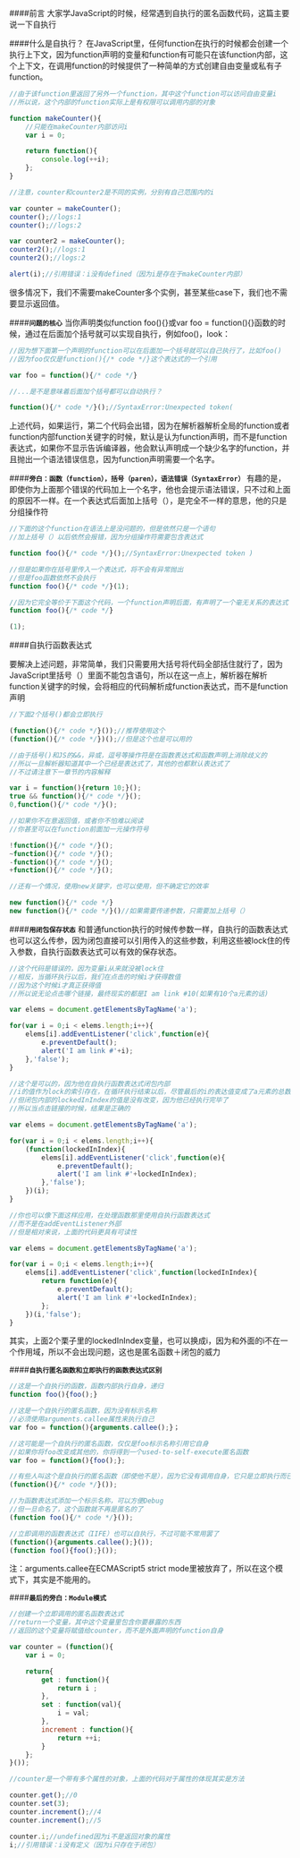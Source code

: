 ####前言
大家学JavaScript的时候，经常遇到自执行的匿名函数代码，这篇主要说一下自执行

####什么是自执行？
在JavaScript里，任何function在执行的时候都会创建一个执行上下文，因为function声明的变量和function有可能只在该function内部，这个上下文，在调用function的时候提供了一种简单的方式创建自由变量或私有子function。
```JavaScript
//由于该function里返回了另外一个function，其中这个function可以访问自由变量i
//所以说，这个内部的function实际上是有权限可以调用内部的对象

function makeCounter(){
	//只能在makeCounter内部访问i
	var i = 0;

	return function(){
		console.log(++i);
	};
}

//注意，counter和counter2是不同的实例，分别有自己范围内的i

var counter = makeCounter();
counter();//logs:1
counter();//logs:2

var counter2 = makeCounter();
counter2();//logs:1
counter2();//logs:2

alert(i);//引用错误：i没有defined（因为i是存在于makeCounter内部）
```
很多情况下，我们不需要makeCounter多个实例，甚至某些case下，我们也不需要显示返回值。

####**`问题的核心`**
当你声明类似function foo(){}或var foo = function(){}函数的时候，通过在后面加个括号就可以实现自执行，例如foo()，look：
```JavaScript
//因为想下面第一个声明的function可以在后面加一个括号就可以自己执行了，比如foo()
//因为foo仅仅是function(){/* code */}这个表达式的一个引用

var foo = function(){/* code */}

//...是不是意味着后面加个括号都可以自动执行？

function(){/* code */}();//SyntaxError:Unexpected token(
```
上述代码，如果运行，第二个代码会出错，因为在解析器解析全局的function或者function内部function关键字的时候，默认是认为function声明，而不是function表达式，如果你不显示告诉编译器，他会默认声明成一个缺少名字的function，并且抛出一个语法错误信息，因为function声明需要一个名字。

####**`旁白：函数（function），括号（paren），语法错误（SyntaxError）`**
有趣的是，即使你为上面那个错误的代码加上一个名字，他也会提示语法错误，只不过和上面的原因不一样。在一个表达式后面加上括号（），是完全不一样的意思，他的只是分组操作符
```JavaScript
//下面的这个function在语法上是没问题的，但是依然只是一个语句
//加上括号（）以后依然会报错，因为分组操作符需要包含表达式

function foo(){/* code */}();//SyntaxError:Unexpected token )

//但是如果你在括号里传入一个表达式，将不会有异常抛出
//但是foo函数依然不会执行
function foo(){/* code */}(1);

//因为它完全等价于下面这个代码，一个function声明后面，有声明了一个毫无关系的表达式：
function foo(){/* code */}

(1);
```

####自执行函数表达式

要解决上述问题，非常简单，我们只需要用大括号将代码全部括住就行了，因为JavaScript里括号（）里面不能包含语句，所以在这一点上，解析器在解析function关键字的时候，会将相应的代码解析成function表达式，而不是function声明
```JavaScript
//下面2个括号()都会立即执行

(function(){/* code */}());//推荐使用这个
(function(){/* code */})();//但是这个也是可以用的

//由于括号()和JS的&&，异或，逗号等操作符是在函数表达式和函数声明上消除歧义的
//所以一旦解析器知道其中一个已经是表达式了，其他的也都默认表达式了
//不过请注意下一章节的内容解释

var i = function(){return 10;}();
true && function(){/* code */}();
0,function(){/* code */}();

//如果你不在意返回值，或者你不怕难以阅读
//你甚至可以在function前面加一元操作符号

!function(){/* code */}();
~function(){/* code */}();
-function(){/* code */}();
+function(){/* code */}();

//还有一个情况，使用new关键字，也可以使用，但不确定它的效率

new function(){/* code */}
new function(){/* code */}()//如果需要传递参数，只需要加上括号（）
```
####**`用闭包保存状态`**
和普通function执行的时候传参数一样，自执行的函数表达式也可以这么传参，因为闭包直接可以引用传入的这些参数，利用这些被lock住的传入参数，自执行函数表达式可以有效的保存状态。
```JavaScript
//这个代码是错误的，因为变量i从来就没被lock住
//相反，当循环执行以后，我们在点击的时候i才获得数值
//因为这个时候i才真正获得值
//所以说无论点击哪个链接，最终现实的都是I am link #10(如果有10个a元素的话)

var elems = document.getElementsByTagName('a');

for(var i = 0;i < elems.length;i++){
	elems[i].addEventListener('click',function(e){
		e.preventDefault();
		alert('I am link #'+i);
	},'false');
}

//这个是可以的，因为他在自执行函数表达式闭包内部
//i的值作为lock的索引存在，在循环执行结束以后，尽管最后的i的表达值变成了a元素的总数
//但闭包内部的lockedInIndex的值是没有改变，因为他已经执行完毕了
//所以当点击链接的时候，结果是正确的

var elems = document.getElementsByTagName('a');

for(var i = 0;i < elems.length;i++){
	(function(lockedInIndex){
		elems[i].addEventListener('click',function(e){
			e.preventDefault();
			alert('I am link #'+lockedInIndex);
		},'false');
	})(i);
}

//你也可以像下面这样应用，在处理函数那里使用自执行函数表达式
//而不是在addEventListener外部
//但是相对来说，上面的代码更具有可读性

var elems = document.getElementsByTagName('a');

for(var i = 0;i < elems.length;i++){
	elems[i].addEventListener('click',function(lockedInIndex){
		return function(e){
			e.preventDefault();
			alert('I am link #'+lockedInIndex);
		};
	})(i,'false');
}
```
其实，上面2个栗子里的lockedInIndex变量，也可以换成i，因为和外面的i不在一个作用域，所以不会出现问题，这也是匿名函数＋闭包的威力

####**`自执行匿名函数和立即执行的函数表达式区别`**
```JavaScript
//这是一个自执行的函数，函数内部执行自身，递归
function foo(){foo();}

//这是一个自执行的匿名函数，因为没有标示名称
//必须使用arguments.callee属性来执行自己
var foo = function(){arguments.callee();}；

//这可能是一个自执行的匿名函数，仅仅是foo标示名称引用它自身
//如果你将foo改变成其他的，你将得到一个used-to-self-execute匿名函数
var foo = function(){foo();};

//有些人叫这个是自执行的匿名函数（即使他不是），因为它没有调用自身，它只是立即执行而已。
(function(){/* code */}());

//为函数表达式添加一个标示名称，可以方便Debug
//但一旦命名了，这个函数就不再是匿名的了
(function foo(){/* code */}());

//立即调用的函数表达式（IIFE）也可以自执行，不过可能不常用罢了
(function(){arguments.callee();}());
(function foo(){foo();}());
```
注：arguments.callee在ECMAScript5 strict mode里被放弃了，所以在这个模式下，其实是不能用的。

####**`最后的旁白：Module模式`**
```JavaScript
//创建一个立即调用的匿名函数表达式
//return一个变量，其中这个变量里包含你要暴露的东西
//返回的这个变量将赋值给counter，而不是外面声明的function自身

var counter = (function(){
	var i = 0;

	return{
		get : function(){
			return i ;
		},
		set : function(val){
			i = val;
		},
		increment : function(){
			return ++i;
		}
	};
}());

//counter是一个带有多个属性的对象，上面的代码对于属性的体现其实是方法

counter.get();//0
counter.set(3);
counter.increment();//4
counter.increment();//5

counter.i;//undefined因为i不是返回对象的属性
i;//引用错误：i没有定义（因为i只存在于闭包）
```
